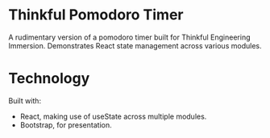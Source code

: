 # Thinkful Pomodoro Timer
A rudimentary version of a pomodoro timer built for Thinkful Engineering Immersion.  Demonstrates React state management across various modules.

# Technology
Built with:
  * React, making use of useState across multiple modules.
  * Bootstrap, for presentation.
